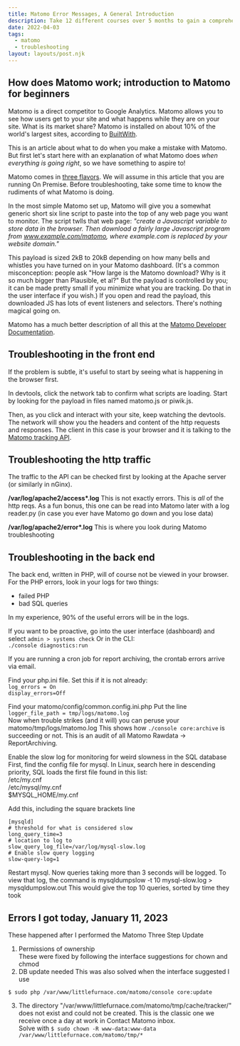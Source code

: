 ```yaml
---
title: Matomo Error Messages, A General Introduction
description: Take 12 different courses over 5 months to gain a comprehensive understanding of Drupal
date: 2022-04-03
tags:
  - matomo
  - troubleshooting
layout: layouts/post.njk
---
```


## How does Matomo work; introduction to Matomo for beginners
Matomo is a direct competitor to Google Analytics.  Matomo allows you to see how users get to your site and what happens while they are on your site.  What is its market share? Matomo is installed on about 10% of the world's largest sites, according to [BuiltWith](https://trends.builtwith.com/analytics/Matomo). 

This is an article about what to do when you make a mistake with Matomo.  But first let's start here with an explanation of what Matomo does *when everything is going right*, so we have something to aspire to!  
  
Matomo comes in [three flavors](https://matomo.org/what-is-on-premise/).  We will assume in this article that you are running On Premise.  Before troubleshooting, take some time to know the rudiments of what Matomo is doing.  

In the most simple Matomo set up, Matomo will give you a  somewhat generic short six line script to paste into the top of any web page you want to monitor.  The script twlls that web page: *"create a Javascript variable to store data in the browser. Then download a fairly large Javascript program from www.example.com/matomo, where _example.com_ is replaced by your website domain."*  
  
This payload is sized 2kB to 20kB depending on how many bells and whistles you have turned on in your Matomo dashboard.  (It's a common misconception: people ask "How large is the Matomo download? Why is it so much bigger than Plausible, et al?" But the payload is controlled by you; it can be made pretty small if you minimize what you are tracking. Do that in the user interface if you wish.)  If you open and read the payload, this downloaded JS has lots of event listeners and selectors.  There's nothing magical going on.  

Matomo has a much better description of all this at the [Matomo Developer Documentation](https://developer.matomo.org/).  

## Troubleshooting in the front end
If the problem is subtle, it's useful to start by seeing what is happening in the browser first.  

In devtools, click the network tab to confirm what scripts are loading.  Start by looking for the payload in files named matomo.js or piwik.js.

Then, as you click and interact with your site, keep watching the devtools. The network will show you the headers and content of the http requests and responses. The client in this case is your browser and it is talking to the [Matomo tracking API](https://developer.matomo.org/guides/apis).  

## Troubleshooting the http traffic
The traffic to the API can be checked first by looking at the Apache server (or similarly in nGinx).

__/var/log/apache2/access*.log__
This is not exactly errors. This is *all* of the http reqs. As a fun bonus, this one can be read into Matomo later with a log reader.py (in case you ever have Matomo go down and you lose data)

__/var/log/apache2/error*.log__
This is where you look during Matomo troubleshooting


## Troubleshooting in the back end
The back end, written in PHP, will of course not be viewed in your browser.  For the PHP errors, look in your logs for two things: 
* failed PHP 
* bad SQL queries  

In my experience, 90% of the useful errors will be in the logs.   
  
If you want to be proactive, go into the user interface (dashboard) and select `admin > systems check`
Or in the CLI:  
`./console diagnostics:run`
  
If you are running a cron job for report archiving, the crontab errors arrive via email.  

Find your php.ini file.  Set this if it is not already:  
`log_errors = On`  
`display_errors=Off`

Find your matomo/config/common.config.ini.php  Put the line `logger_file_path = tmp/logs/matomo.log`  
Now when trouble strikes (and it will) you can peruse your matomo/tmp/logs/matomo.log
This shows how `./console core:archive` is succeeding or not. This is an audit of all Matomo Rawdata -> ReportArchiving.  
  
Enable the slow log for monitoring for weird slowness in the SQL database  First, find the config file for mysql.  In Linux, search here in descending priority, SQL loads the first file found in this list:  
/etc/my.cnf  
/etc/mysql/my.cnf  
$MYSQL_HOME/my.cnf  
  
Add this, including the square brackets line  
```
[mysqld]
# threshold for what is considered slow
long_query_time=3
# location to log to
slow_query_log_file=/var/log/mysql-slow.log
# Enable slow query logging
slow-query-log=1
```
Restart mysql.
Now queries taking more than 3 seconds will be logged. 
To view that log, the command is mysqldumpslow -t 10 mysql-slow.log > mysqldumpslow.out
This would give the top 10 queries, sorted by time they took


## Errors I got today, January 11, 2023
These happened after I performed the Matomo Three Step Update 
1. Permissions of ownership  
These were fixed by following the interface suggestions for chown and chmod  
2. DB update needed
This was also solved when the interface suggested I use 
```
$ sudo php /var/www/littlefurnace.com/matomo/console core:update
```
3. The directory "/var/www/littlefurnace.com/matomo/tmp/cache/tracker/" does not exist and could not be created.
This is the classic one we receive once a day at work in Contact Matomo inbox.  
Solve with `$ sudo chown -R www-data:www-data /var/www/littlefurnace.com/matomo/tmp/*`


